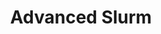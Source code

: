 ---
title: Advanced Slurm
layout: page
permalink: /advanced-slurm/main.html
nav_enabled: true
nav_order: 6
---